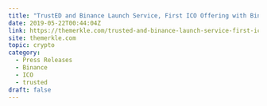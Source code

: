 ```yaml
---
title: "TrustED and Binance Launch Service, First ICO Offering with Binance Chain"
date: 2019-05-22T00:44:04Z
link: https://themerkle.com/trusted-and-binance-launch-service-first-ico-offering-with-binance-chain/?utm_medium=RSS&utm_source=hune
site: themerkle.com
topic: crypto
category:
  - Press Releases
  - Binance
  - ICO
  - trusted
draft: false
---
```

